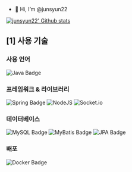 - 👋 Hi, I’m @junsyun22

[![junsyun22' Github stats](https://github-readme-stats.vercel.app/api?username=junsyun22)](https://github.com/anuraghazra/github-readme-stats)<!---
junsyun22/junsyun22 is a ✨ special ✨ repository because its `README.md` (this file) appears on your GitHub profile.
You can click the Preview link to take a look at your changes.
--->

<!--목차-->

## [1] 사용 기술

### 사용 언어
![Java Badge](https://img.shields.io/badge/Java%2017-%23ED8B00.svg?style=for-the-badge&logo=openjdk&logoColor=fff)

### 프레임워크 & 라이브러리
![Spring Badge](https://img.shields.io/badge/Spring%20Boot%203.2.8-6DB33F?style=for-the-badge&logo=springBoot&logoColor=fff)
![NodeJS](https://img.shields.io/badge/node.js-6DA55F?style=for-the-badge&logo=node.js&logoColor=white)
![Socket.io](https://img.shields.io/badge/Socket.io-black?style=for-the-badge&logo=socket.io&badgeColor=010101)

### 데이터베이스
![MySQL Badge](https://img.shields.io/badge/mysql%208.0.37-4479A1?style=for-the-badge&logo=mysql&logoColor=white)
![MyBatis Badge](https://img.shields.io/badge/mybatis%203.0.3-000000?style=for-the-badge&logoColor=white)
![JPA Badge](https://img.shields.io/badge/jpa%202.2-59666C?style=for-the-badge&logo=hibernate&logoColor=white)

### 배포
![Docker Badge](https://img.shields.io/badge/docker%2024.0.0-2496ED?style=for-the-badge&logo=docker&logoColor=white)

